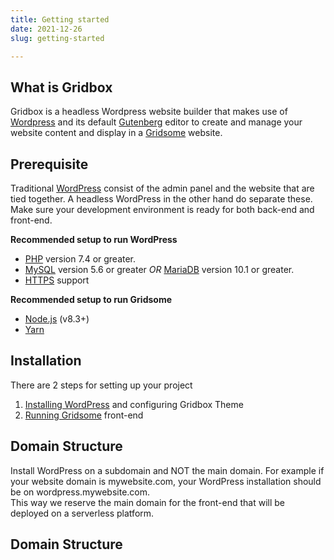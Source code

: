 ```yaml
---
title: Getting started
date: 2021-12-26
slug: getting-started

---
```

## What is Gridbox

Gridbox is a headless Wordpress website builder that makes use of [Wordpress](https://wordpress.org/ "WordPress") and its default [Gutenberg](https://wordpress.org/gutenberg/ "Gutenberg") editor to create and manage your website content and display in a [Gridsome](https://gridsome.org/ "Gridsome") website.

## Prerequisite

Traditional [WordPress](https://wordpress.org/ "WordPress") consist of the admin panel and the website that are tied together. A headless WordPress in the other hand do separate these. Make sure your development environment is ready for both back-end and front-end.

**Recommended setup to run WordPress**

* [PHP](https://www.php.net/) version 7.4 or greater.
* [MySQL](https://www.mysql.com/) version 5.6 or greater _OR_ [MariaDB](https://mariadb.org/) version 10.1 or greater.
* [HTTPS](https://wordpress.org/news/2016/12/moving-toward-ssl/) support

**Recommended setup to run Gridsome**

* [Node.js](https://nodejs.org/ "Node.js") (v8.3+)
* [Yarn](https://yarnpkg.com/)

## Installation

There are 2 steps for setting up your project

1. [Installing WordPress](https://wordpress.org/support/article/how-to-install-wordpress/) and configuring Gridbox Theme
2. [Running Gridsome](https://gridsome.org/docs/gridsome-cli/) front-end

## Domain Structure

Install WordPress on a subdomain and NOT the main domain. For example if your website domain is mywebsite.com, your WordPress installation should be on wordpress.mywebsite.com.   
This way we reserve the main domain for the front-end that will be deployed on a serverless platform.

## Domain Structure